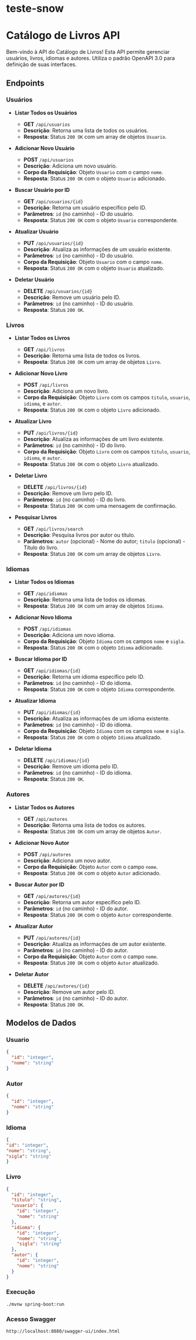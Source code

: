 # teste-snow

# Catálogo de Livros API

Bem-vindo à API do Catálogo de Livros! Esta API permite gerenciar usuários, livros, idiomas e autores. Utiliza o padrão OpenAPI 3.0 para definição de suas interfaces.

## Endpoints

### Usuários

- **Listar Todos os Usuários**
    - **GET** `/api/usuarios`
    - **Descrição**: Retorna uma lista de todos os usuários.
    - **Resposta**: Status `200 OK` com um array de objetos `Usuario`.

- **Adicionar Novo Usuário**
    - **POST** `/api/usuarios`
    - **Descrição**: Adiciona um novo usuário.
    - **Corpo da Requisição**: Objeto `Usuario` com o campo `nome`.
    - **Resposta**: Status `200 OK` com o objeto `Usuario` adicionado.

- **Buscar Usuário por ID**
    - **GET** `/api/usuarios/{id}`
    - **Descrição**: Retorna um usuário específico pelo ID.
    - **Parâmetros**: `id` (no caminho) - ID do usuário.
    - **Resposta**: Status `200 OK` com o objeto `Usuario` correspondente.

- **Atualizar Usuário**
    - **PUT** `/api/usuarios/{id}`
    - **Descrição**: Atualiza as informações de um usuário existente.
    - **Parâmetros**: `id` (no caminho) - ID do usuário.
    - **Corpo da Requisição**: Objeto `Usuario` com o campo `nome`.
    - **Resposta**: Status `200 OK` com o objeto `Usuario` atualizado.

- **Deletar Usuário**
    - **DELETE** `/api/usuarios/{id}`
    - **Descrição**: Remove um usuário pelo ID.
    - **Parâmetros**: `id` (no caminho) - ID do usuário.
    - **Resposta**: Status `200 OK`.

### Livros

- **Listar Todos os Livros**
    - **GET** `/api/livros`
    - **Descrição**: Retorna uma lista de todos os livros.
    - **Resposta**: Status `200 OK` com um array de objetos `Livro`.

- **Adicionar Novo Livro**
    - **POST** `/api/livros`
    - **Descrição**: Adiciona um novo livro.
    - **Corpo da Requisição**: Objeto `Livro` com os campos `titulo`, `usuario`, `idioma`, e `autor`.
    - **Resposta**: Status `200 OK` com o objeto `Livro` adicionado.

- **Atualizar Livro**
    - **PUT** `/api/livros/{id}`
    - **Descrição**: Atualiza as informações de um livro existente.
    - **Parâmetros**: `id` (no caminho) - ID do livro.
    - **Corpo da Requisição**: Objeto `Livro` com os campos `titulo`, `usuario`, `idioma`, e `autor`.
    - **Resposta**: Status `200 OK` com o objeto `Livro` atualizado.

- **Deletar Livro**
    - **DELETE** `/api/livros/{id}`
    - **Descrição**: Remove um livro pelo ID.
    - **Parâmetros**: `id` (no caminho) - ID do livro.
    - **Resposta**: Status `200 OK` com uma mensagem de confirmação.

- **Pesquisar Livros**
    - **GET** `/api/livros/search`
    - **Descrição**: Pesquisa livros por autor ou título.
    - **Parâmetros**: `autor` (opcional) - Nome do autor; `titulo` (opcional) - Título do livro.
    - **Resposta**: Status `200 OK` com um array de objetos `Livro`.

### Idiomas

- **Listar Todos os Idiomas**
    - **GET** `/api/idiomas`
    - **Descrição**: Retorna uma lista de todos os idiomas.
    - **Resposta**: Status `200 OK` com um array de objetos `Idioma`.

- **Adicionar Novo Idioma**
    - **POST** `/api/idiomas`
    - **Descrição**: Adiciona um novo idioma.
    - **Corpo da Requisição**: Objeto `Idioma` com os campos `nome` e `sigla`.
    - **Resposta**: Status `200 OK` com o objeto `Idioma` adicionado.

- **Buscar Idioma por ID**
    - **GET** `/api/idiomas/{id}`
    - **Descrição**: Retorna um idioma específico pelo ID.
    - **Parâmetros**: `id` (no caminho) - ID do idioma.
    - **Resposta**: Status `200 OK` com o objeto `Idioma` correspondente.

- **Atualizar Idioma**
    - **PUT** `/api/idiomas/{id}`
    - **Descrição**: Atualiza as informações de um idioma existente.
    - **Parâmetros**: `id` (no caminho) - ID do idioma.
    - **Corpo da Requisição**: Objeto `Idioma` com os campos `nome` e `sigla`.
    - **Resposta**: Status `200 OK` com o objeto `Idioma` atualizado.

- **Deletar Idioma**
    - **DELETE** `/api/idiomas/{id}`
    - **Descrição**: Remove um idioma pelo ID.
    - **Parâmetros**: `id` (no caminho) - ID do idioma.
    - **Resposta**: Status `200 OK`.

### Autores

- **Listar Todos os Autores**
    - **GET** `/api/autores`
    - **Descrição**: Retorna uma lista de todos os autores.
    - **Resposta**: Status `200 OK` com um array de objetos `Autor`.

- **Adicionar Novo Autor**
    - **POST** `/api/autores`
    - **Descrição**: Adiciona um novo autor.
    - **Corpo da Requisição**: Objeto `Autor` com o campo `nome`.
    - **Resposta**: Status `200 OK` com o objeto `Autor` adicionado.

- **Buscar Autor por ID**
    - **GET** `/api/autores/{id}`
    - **Descrição**: Retorna um autor específico pelo ID.
    - **Parâmetros**: `id` (no caminho) - ID do autor.
    - **Resposta**: Status `200 OK` com o objeto `Autor` correspondente.

- **Atualizar Autor**
    - **PUT** `/api/autores/{id}`
    - **Descrição**: Atualiza as informações de um autor existente.
    - **Parâmetros**: `id` (no caminho) - ID do autor.
    - **Corpo da Requisição**: Objeto `Autor` com o campo `nome`.
    - **Resposta**: Status `200 OK` com o objeto `Autor` atualizado.

- **Deletar Autor**
    - **DELETE** `/api/autores/{id}`
    - **Descrição**: Remove um autor pelo ID.
    - **Parâmetros**: `id` (no caminho) - ID do autor.
    - **Resposta**: Status `200 OK`.

## Modelos de Dados

### Usuario

```json
{
  "id": "integer",
  "nome": "string"
}
```

### Autor

```json
{
  "id": "integer",
  "nome": "string"
}
```

### Idioma

```json
{
"id": "integer",
"nome": "string",
"sigla": "string"
}
```

### Livro

```json
{
  "id": "integer",
  "titulo": "string",
  "usuario": {
    "id": "integer",
    "nome": "string"
  },
  "idioma": {
    "id": "integer",
    "nome": "string",
    "sigla": "string"
  },
  "autor": {
    "id": "integer",
    "nome": "string"
  }
}

```

### Execução

```shell
./mvnw spring-boot:run
```



### Acesso Swagger

```
http://localhost:8080/swagger-ui/index.html
```

